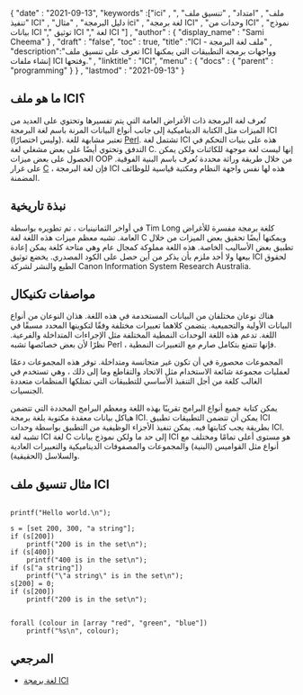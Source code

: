 {
  "date" : "2021-09-13", 
  "keywords" :["ici" , "ملف" , "امتداد" , "تنسيق ملف" , "تنفيذ ICI" , "دليل البرمجة" , "مثال ici" , "لغة برمجة ICI" , "وحدات من ICI" , "نموذج بيانات ICI "," توثيق ICI "," لغة ICI "] ,
  "author" : {
    "display_name" : "Sami Cheema"
} ,
  "draft" : "false",
  "toc" : true,
  "title" :"ICI - ملف لغة البرمجة" ,
  "description":"تعرف على تنسيق ملف ICI وواجهات برمجة التطبيقات التي يمكنها إنشاء ملفات ICI وفتحها." ,
  "linktitle" : "ICI",
  "menu" : {
    "docs" : {
      "parent" : "programming"
}
} ,
  "lastmod" : "2021-09-13"
}

## ما هو ملف ICI؟

تُعرف لغة البرمجة ذات الأغراض العامة التي يتم تفسيرها وتحتوي على العديد من الميزات مثل الكتابة الديناميكية إلى جانب أنواع البيانات المرنة باسم لغة البرمجة ICI (وليس اختصارًا). تعتبر مشابهة للغة [Perl](/ar/programming/pl/). تشتمل لغة ICI هذه على بنيات التحكم في التدفق وتحتوي أيضًا على بعض مشغلي لغة C. إنها ليست لغة موجهة للكائنات ولكن يمكن الحصول على بعض ميزات OOP من خلال طريقة وراثة محددة تُعرف باسم البنية الفوقية. على غرار [C](/ar/programming/c/) ، فإن لغة البرمجة ICI هذه لها نفس واجهة النظام ومكتبة قياسية للوظائف المضمنة.


## نبذة تاريخية ##

في أواخر الثمانينيات ، تم تطويره بواسطة Tim Long كلغة برمجة مفسرة للأغراض العامة. تشبه معظم ميزات هذه اللغة لغة C ويمكنها أيضًا تحقيق بعض الميزات من خلال تطبيق بعض الأساليب الخاصة. هذه اللغة مملوكة كمجال عام وهي متاحة كلغة يمكن إعادة بيعها ولا أحد ملزم بأن يذكر من أين حصل على الكود المصدري. يخضع توثيق ICI لحقوق الطبع والنشر لشركة Canon Information System Research Australia.

## مواصفات تكنيكال ##

هناك نوعان مختلفان من البيانات المستخدمة في هذه اللغة. هذان النوعان من أنواع البيانات الأولية والتجميعية. يتضمن كلاهما تعبيرات مختلفة وفقًا لتكوينها المحدد مسبقًا في اللغة. تدعم هذه اللغة الوحدات النمطية المختلفة مثل الإجراءات المتداخلة والفرعية. نظرًا لأن بعض خصائصها تشبه Perl ، فإنها تتمتع بتكامل صارم مع التعبيرات النمطية.

المجموعات محصورة في أن تكون غير متجانسة ومتداخلة. توفر هذه المجموعات دعمًا لعمليات مجموعة شائعة الاستخدام مثل الاتحاد والتقاطع وما إلى ذلك ، وهي تستخدم في الغالب كلغة من أجل التنفيذ الأساسي للتطبيقات التي تمتلكها المنظمات متعددة الجنسيات.

يمكن كتابة جميع أنواع البرامج تقريبًا بهذه اللغة ومعظم البرامج المحددة التي تتضمن هياكل بيانات معقدة مكتوبة بلغة برمجة ICI. يمكن أن تتضمن التطبيقات تطبيق ICI بطريقة يجب كتابتها فيه. يمكن تنفيذ الأجزاء الوظيفية من التطبيق بواسطة وحدات ICI. تشبه لغة ICI لغة C إلى حد ما ولكن نموذج بيانات ICI هو مستوى أعلى تمامًا ومختلف مع أنواع مثل القواميس (البنية) والمجموعات والمصفوفات الديناميكية والتعبيرات العادية والسلاسل (الحقيقية).


## مثال تنسيق ملف ICI ##

```

printf("Hello world.\n");

```

```
s = [set 200, 300, "a string"];
if (s[200])
	printf("200 is in the set\n");
if (s[400])
	printf("400 is in the set\n");
if (s["a string"])
	printf("\"a string\" is in the set\n");
s[200] = 0;
if (s[200])
	printf("200 is in the set\n");

```

```

forall (colour in [array "red", "green", "blue"])
	printf("%s\n", colour);

```

## المرجعي ##

* [لغة برمجة ICI](http://atrn.org/ici/doc/ici.html)



